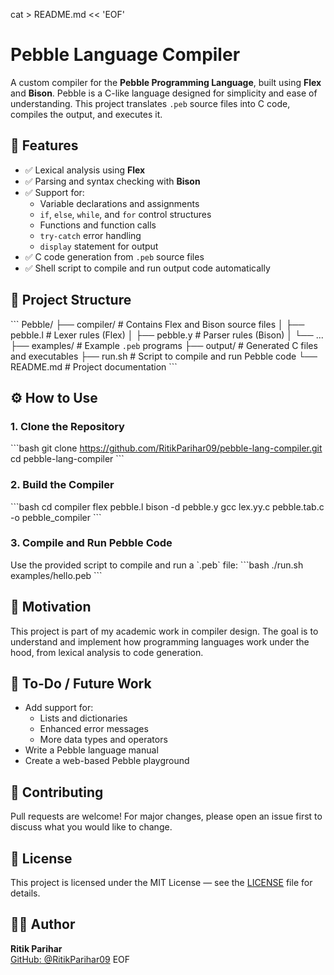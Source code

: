cat > README.md << 'EOF'
# Pebble Language Compiler

A custom compiler for the **Pebble Programming Language**, built using **Flex** and **Bison**. Pebble is a C-like language designed for simplicity and ease of understanding. This project translates `.peb` source files into C code, compiles the output, and executes it.

## 🚀 Features

- ✅ Lexical analysis using **Flex**
- ✅ Parsing and syntax checking with **Bison**
- ✅ Support for:
  - Variable declarations and assignments
  - `if`, `else`, `while`, and `for` control structures
  - Functions and function calls
  - `try-catch` error handling
  - `display` statement for output
- ✅ C code generation from `.peb` source files
- ✅ Shell script to compile and run output code automatically

## 📁 Project Structure

\`\`\`
Pebble/
├── compiler/           # Contains Flex and Bison source files
│   ├── pebble.l        # Lexer rules (Flex)
│   ├── pebble.y        # Parser rules (Bison)
│   └── ...
├── examples/           # Example `.peb` programs
├── output/             # Generated C files and executables
├── run.sh              # Script to compile and run Pebble code
└── README.md           # Project documentation
\`\`\`

## ⚙️ How to Use

### 1. Clone the Repository
\`\`\`bash
git clone https://github.com/RitikParihar09/pebble-lang-compiler.git
cd pebble-lang-compiler
\`\`\`

### 2. Build the Compiler
\`\`\`bash
cd compiler
flex pebble.l
bison -d pebble.y
gcc lex.yy.c pebble.tab.c -o pebble_compiler
\`\`\`

### 3. Compile and Run Pebble Code
Use the provided script to compile and run a \`.peb\` file:
\`\`\`bash
./run.sh examples/hello.peb
\`\`\`

## 🧠 Motivation

This project is part of my academic work in compiler design. The goal is to understand and implement how programming languages work under the hood, from lexical analysis to code generation.

## 📌 To-Do / Future Work

- Add support for:
  - Lists and dictionaries
  - Enhanced error messages
  - More data types and operators
- Write a Pebble language manual
- Create a web-based Pebble playground

## 🤝 Contributing

Pull requests are welcome! For major changes, please open an issue first to discuss what you would like to change.

## 📜 License

This project is licensed under the MIT License — see the [LICENSE](LICENSE) file for details.

## 👨‍💻 Author

**Ritik Parihar**  
[GitHub: @RitikParihar09](https://github.com/RitikParihar09)
EOF
